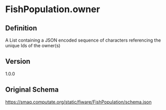 # FishPopulation.owner

## Definition
A List containing a JSON encoded sequence of characters referencing the unique Ids of the owner(s)

## Version
1.0.0

## Original Schema
https://smaq.computate.org/static/fiware/FishPopulation/schema.json
